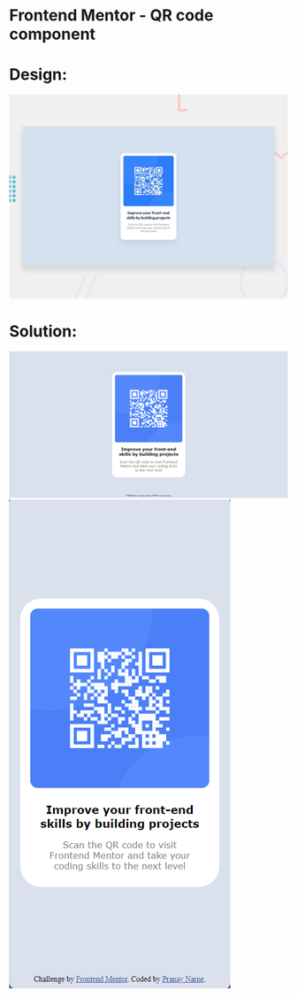 # Frontend Mentor - QR code component

# Design:
![Design preview for the QR code component coding challenge](./design/desktop-preview.jpg)
# Solution:
![Solution for the QR code component coding challenge](./design/desktop-solution.jpg.png)
![Mobile solution for the QR code component coding challenge](./design/mobile-solution.jpg.png)
